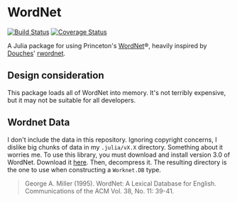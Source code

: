 # WordNet

[![Build Status](https://travis-ci.org/jbn/WordNet.jl.svg?branch=master)](https://travis-ci.org/jbn/WordNet.jl)
[![Coverage Status](https://coveralls.io/repos/jbn/WordNet.jl/badge.svg?branch=master&service=github)](https://coveralls.io/github/jbn/WordNet.jl?branch=master)

A Julia package for using Princeton's [WordNet](https://wordnet.princeton.edu/)®, heavily inspired by  
 [Douches](https://github.com/doches)' [rwordnet](https://github.com/doches/rwordnet).

## Design consideration

This package loads all of WordNet into memory. It's not terribly expensive, but it may not be suitable for all developers. 

## Wordnet Data

I don't include the data in this repository. Ignoring copyright concerns, I dislike big chunks of data in my `.julia/vX.X` directory. Something about it worries me. To use this library, you must download and install version 3.0 of WordNet. Download it [here](http://wordnetcode.princeton.edu/3.0/WNdb-3.0.tar.gz). Then, decompress it. The resulting directory is the one to use when constructing a `Worknet.DB` type.

> George A. Miller (1995). WordNet: A Lexical Database for English. 
> Communications of the ACM Vol. 38, No. 11: 39-41. 
